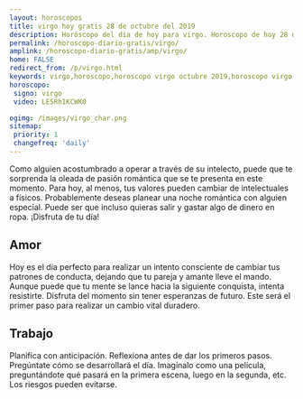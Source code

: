 ```yaml
---
layout: horoscopos
title: virgo hoy gratis 28 de octubre del 2019 
description: Horóscopo del dia de hoy para virgo. Horoscopo de hoy 28 de octubre del 2019. Las predicciones de amor, trabajo, vida personal gratis.
permalink: /horoscopo-diario-gratis/virgo/
amplink: /horoscopo-diario-gratis/amp/virgo/
home: FALSE
redirect_from: /p/virgo.html
keywords: virgo,horoscopo,horoscopo virgo octubre 2019,horoscopo virgo hoy,tarot virgo octubre 2019,horoscopo virgo,tarot virgo hoy,horoscopo de hoy,horoscopo diario,tarot del amor,horoscopo de hoy virgo,horoscopo diario del tarot, Horoscopo de hoy virgo 28 de octubre del 2019,horóscopo del día,signos zodiacales 2019, el horoscopo de hoy
horoscopo:
 signo: virgo
 video: LE5Rh1KCWK0

ogimg: /images/virgo_char.png
sitemap:
 priority: 1
 changefreq: 'daily'
---
```



Como alguien acostumbrado a operar a través de su intelecto, puede que te sorprenda la oleada de pasión romántica que se te presenta en este momento. Para hoy, al menos, tus valores pueden cambiar de intelectuales a físicos. Probablemente deseas planear una noche romántica con alguien especial. Puede ser que incluso quieras salir y gastar algo de dinero en ropa. ¡Disfruta de tu día!

## Amor

Hoy es el día perfecto para realizar un intento consciente de cambiar tus patrones de conducta, dejando que tu pareja y amante lleve el mando. Aunque puede que tu mente se lance hacia la siguiente conquista, intenta resistirte. Disfruta del momento sin tener esperanzas de futuro. Este será el primer paso para realizar un cambio vital duradero.

## Trabajo

Planifica con anticipación. Reflexiona antes de dar los primeros pasos. Pregúntate cómo se desarrollará el día. Imagínalo como una película, preguntándote qué pasará en la primera escena, luego en la segunda, etc. Los riesgos pueden evitarse.